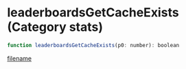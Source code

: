 # leaderboardsGetCacheExists (Category stats)

```js
function leaderboardsGetCacheExists(p0: number): boolean
```

[filename](leaderboardsGetCacheExists_m.md ':include')
